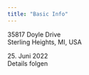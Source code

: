 ```yaml
---
title: "Basic Info"
---
```


35817 Doyle Drive<br/>
Sterling Heights, MI, USA

25\. Juni 2022<br />
Details folgen